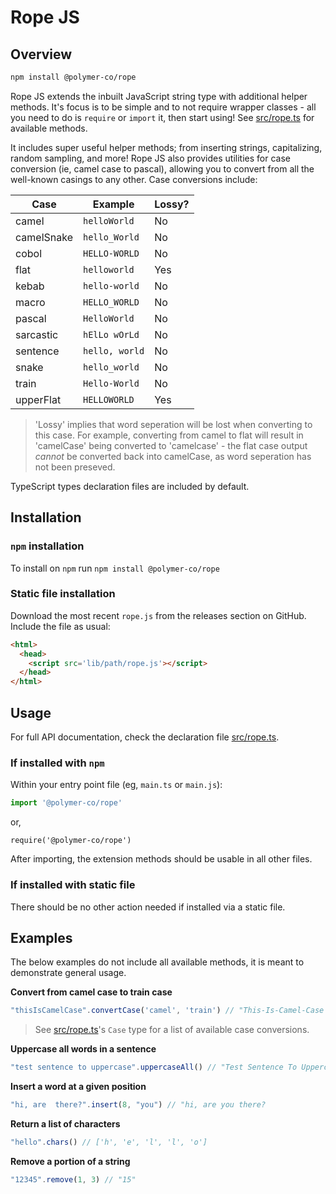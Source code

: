 # Rope JS

## Overview

```bash
npm install @polymer-co/rope
```

Rope JS extends the inbuilt JavaScript string type with additional helper methods. It's focus is to be simple and to not require wrapper classes - all you need to do is `require` or `import` it, then start using! See [src/rope.ts](src/rope.ts) for available methods.

It includes super useful helper methods; from inserting strings, capitalizing, random sampling, and more! Rope JS also provides utilities for case conversion (ie, camel case to pascal), allowing you to convert from all the well-known casings to any other. Case conversions include:

| Case | Example | Lossy? |
| - | - | - |
| camel | `helloWorld` | No |
| camelSnake | `hello_World` | No |
| cobol | `HELLO-WORLD` | No |
| flat | `helloworld` | Yes |
| kebab | `hello-world` | No |
| macro | `HELLO_WORLD` | No |
| pascal | `HelloWorld` | No |
| sarcastic| `hElLo wOrLd` | No |
| sentence | `hello, world` | No |
| snake | `hello_world` | No |
| train | `Hello-World` | No |
| upperFlat  | `HELLOWORLD` | Yes |

> 'Lossy' implies that word seperation will be lost when converting to this case. For example, converting from camel to flat will result in 'camelCase' being converted to 'camelcase' - the flat case output _cannot_ be converted back into camelCase, as word seperation has not been preseved.

TypeScript types declaration files are included by default.

## Installation

### `npm` installation

To install on `npm` run `npm install @polymer-co/rope`

### Static file installation

Download the most recent `rope.js` from the releases section on GitHub. Include the file as usual:

```html
<html>
  <head>
    <script src='lib/path/rope.js'></script>
  </head>
</html>
```

## Usage

For full API documentation, check the declaration file [src/rope.ts](src/rope.ts).

### If installed with `npm`

Within your entry point file (eg, `main.ts` or `main.js`):

```typescript
import '@polymer-co/rope'
```
or,
```typescipt
require('@polymer-co/rope')
```

After importing, the extension methods should be usable in all other files.

### If installed with static file

There should be no other action needed if installed via a static file.

## Examples

The below examples do not include all available methods, it is meant to demonstrate general usage.

**Convert from camel case to train case**
```typescript
"thisIsCamelCase".convertCase('camel', 'train') // "This-Is-Camel-Case
```
> See [src/rope.ts](src/rope.ts)'s `Case` type for a list of available case conversions.

**Uppercase all words in a sentence**
```typescript
"test sentence to uppercase".uppercaseAll() // "Test Sentence To Uppercase"
```

**Insert a word at a given position**
```typescript
"hi, are  there?".insert(8, "you") // "hi, are you there?
```

**Return a list of characters**
```typescript
"hello".chars() // ['h', 'e', 'l', 'l', 'o']
```

**Remove a portion of a string**
```typescript
"12345".remove(1, 3) // "15"
```



